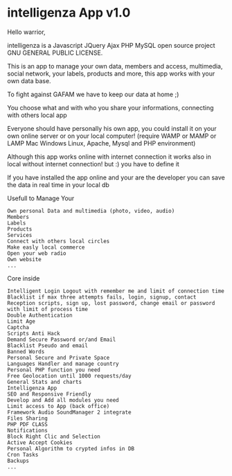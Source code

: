 # intelligenza App v1.0

Hello warrior,

intelligenza is a Javascript JQuery Ajax PHP MySQL open source project GNU GENERAL PUBLIC LICENSE.

This is an app to manage your own data, members and access, multimedia, social network, your labels, products and more, this app works with your own data base.

To fight against GAFAM we have to keep our data at home ;)

You choose what and with who you share your informations, connecting with others local app

Everyone should have personally his own app, you could install it on your own online server or on your local computer! (require WAMP or MAMP or LAMP Mac Windows Linux, Apache, Mysql and PHP environment)

Although this app works online with internet connection it works also in local without internet connection! but :) you have to define it

If you have installed the app online and your are the developer you can save the data in real time in your local db

Usefull to Manage Your

    Own personal Data and multimedia (photo, video, audio)
    Members
    Labels
    Products
    Services
    Connect with others local circles
    Make easly local commerce
    Open your web radio
    Own website
    ...


Core inside

    Intelligent Login Logout with remember me and limit of connection time
    Blacklist if max three attempts fails, login, signup, contact
    Reception scripts, sign up, lost password, change email or password with limit of process time
    Double Authentication
    Limit Age
    Captcha
    Scripts Anti Hack
    Demand Secure Password or/and Email
    Blacklist Pseudo and email
    Banned Words
    Personal Secure and Private Space
    Languages Handler and manage country
    Personal PHP function you need
    Free Geolocation until 1000 requests/day
    General Stats and charts
    Intelligenza App
    SEO and Responsive Friendly
    Develop and Add all modules you need
    Limit access to App (back office)
    Framework Audio SoundManager 2 integrate
    Files Sharing
    PHP PDF CLASS
    Notifications
    Block Right Clic and Selection
    Active Accept Cookies
    Personal Algorithm to crypted infos in DB
    Cron Tasks
    Backups
    ...

